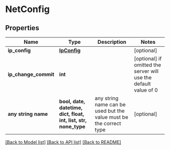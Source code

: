 # NetConfig


## Properties
Name | Type | Description | Notes
------------ | ------------- | ------------- | -------------
**ip_config** | [**IpConfig**](IpConfig.md) |  | [optional] 
**ip_change_commit** | **int** |  | [optional]  if omitted the server will use the default value of 0
**any string name** | **bool, date, datetime, dict, float, int, list, str, none_type** | any string name can be used but the value must be the correct type | [optional]

[[Back to Model list]](../README.md#documentation-for-models) [[Back to API list]](../README.md#documentation-for-api-endpoints) [[Back to README]](../README.md)


